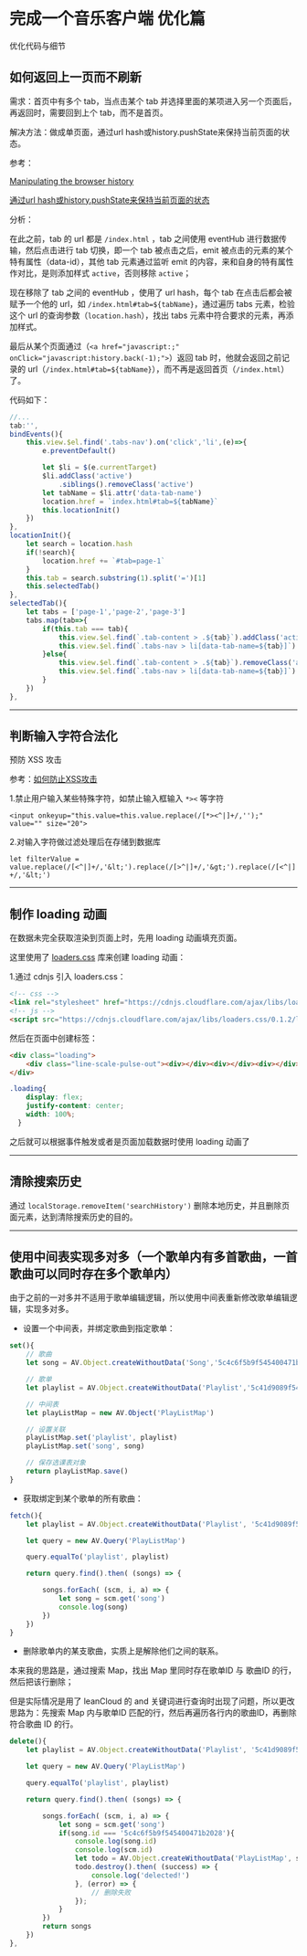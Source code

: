 # 完成一个音乐客户端 优化篇

优化代码与细节

## 如何返回上一页而不刷新

需求：首页中有多个 tab，当点击某个 tab 并选择里面的某项进入另一个页面后，再返回时，需要回到上个 tab，而不是首页。

解决方法：做成单页面，通过url hash或history.pushState来保持当前页面的状态。

参考：

[Manipulating the browser history
](https://developer.mozilla.org/zh-CN/docs/Web/API/History_API)

[通过url hash或history.pushState来保持当前页面的状态](https://segmentfault.com/q/1010000008411529)

分析：

在此之前，tab 的 url 都是 `/index.html` ，tab 之间使用 eventHub 进行数据传输，然后点击进行 tab 切换，即一个 tab 被点击之后，emit 被点击的元素的某个特有属性（data-id），其他 tab 元素通过监听 emit 的内容，来和自身的特有属性作对比，是则添加样式 `active`，否则移除 `active`；

现在移除了 tab 之间的 eventHub ，使用了 url hash，每个 tab 在点击后都会被赋予一个他的 url，如 `/index.html#tab=${tabName}`，通过遍历 tabs 元素，检验这个 url 的查询参数（`location.hash`），找出 tabs 元素中符合要求的元素，再添加样式。

最后从某个页面通过（`<a href="javascript:;" onClick="javascript:history.back(-1);">`）返回 tab 时，他就会返回之前记录的 url（`/index.html#tab=${tabName}`），而不再是返回首页（`/index.html`）了。

代码如下：

```javascript
//...
tab:'',
bindEvents(){
    this.view.$el.find('.tabs-nav').on('click','li',(e)=>{
        e.preventDefault()

        let $li = $(e.currentTarget)
        $li.addClass('active')
            .siblings().removeClass('active')
        let tabName = $li.attr('data-tab-name')
        location.href = `index.html#tab=${tabName}`
        this.locationInit()
    })
},
locationInit(){
    let search = location.hash
    if(!search){
        location.href += `#tab=page-1`
    }
    this.tab = search.substring(1).split('=')[1]
    this.selectedTab()
},
selectedTab(){
    let tabs = ['page-1','page-2','page-3']
    tabs.map(tab=>{
        if(this.tab === tab){
            this.view.$el.find(`.tab-content > .${tab}`).addClass('active')
            this.view.$el.find(`.tabs-nav > li[data-tab-name=${tab}]`).addClass('active')
        }else{
            this.view.$el.find(`.tab-content > .${tab}`).removeClass('active')
            this.view.$el.find(`.tabs-nav > li[data-tab-name=${tab}]`).removeClass('active')
        }
    })
},
```

---

## 判断输入字符合法化

预防 XSS 攻击

参考：[如何防止XSS攻击](https://tech.meituan.com/2018/09/27/fe-security.html)

1.禁止用户输入某些特殊字符，如禁止输入框输入 `*><` 等字符

`<input onkeyup="this.value=this.value.replace(/[*><^|]+/,'');" value="" size="20">`

2.对输入字符做过滤处理后在存储到数据库

`let filterValue = value.replace(/[<^|]+/,'&lt;').replace(/[>^|]+/,'&gt;').replace(/[<^|]+/,'&lt;')`

---

## 制作 loading 动画

在数据未完全获取渲染到页面上时，先用 loading 动画填充页面。

这里使用了 [loaders.css](https://github.com/ConnorAtherton/loaders.css) 库来创建 loading 动画：

1.通过 cdnjs 引入 loaders.css：

```html
<!-- css -->
<link rel="stylesheet" href="https://cdnjs.cloudflare.com/ajax/libs/loaders.css/0.1.2/loaders.min.css" />
<!-- js -->
<script src="https://cdnjs.cloudflare.com/ajax/libs/loaders.css/0.1.2/loaders.css.min.js"></script>
```

然后在页面中创建标签：

```html
<div class="loading">
    <div class="line-scale-pulse-out"><div></div><div></div><div></div><div></div><div></div></div>
</div>
```

```css
.loading{
    display: flex;
    justify-content: center;
    width: 100%;
  }
```

之后就可以根据事件触发或者是页面加载数据时使用 loading 动画了

---

## 清除搜索历史

通过 `localStorage.removeItem('searchHistory')` 删除本地历史，并且删除页面元素，达到清除搜索历史的目的。

---

## 使用中间表实现多对多（一个歌单内有多首歌曲，一首歌曲可以同时存在多个歌单内）

由于之前的一对多并不适用于歌单编辑逻辑，所以使用中间表重新修改歌单编辑逻辑，实现多对多。

- 设置一个中间表，并绑定歌曲到指定歌单：

```javascript
set(){
    // 歌曲
    let song = AV.Object.createWithoutData('Song','5c4c6f5b9f545400471b2028')

    // 歌单
    let playlist = AV.Object.createWithoutData('Playlist','5c41d9089f5454007048e45b')

    // 中间表
    let playListMap = new AV.Object('PlayListMap')

    // 设置关联
    playListMap.set('playlist', playlist)
    playListMap.set('song', song)

    // 保存选课表对象
    return playListMap.save()
}
```

- 获取绑定到某个歌单的所有歌曲：

```javascript
fetch(){
    let playlist = AV.Object.createWithoutData('Playlist', '5c41d9089f5454007048e45b')

    let query = new AV.Query('PlayListMap')

    query.equalTo('playlist', playlist)

    return query.find().then( (songs) => {

        songs.forEach( (scm, i, a) => {
            let song = scm.get('song')
            console.log(song)
        })
    })
}
```

- 删除歌单内的某支歌曲，实质上是解除他们之间的联系。

本来我的思路是，通过搜索 Map，找出 Map 里同时存在歌单ID 与 歌曲ID 的行，然后把该行删除；

但是实际情况是用了 leanCloud 的 and 关键词进行查询时出现了问题，所以更改思路为：先搜索 Map 内与歌单ID 匹配的行，然后再遍历各行内的歌曲ID，再删除符合歌曲 ID 的行。

```javascript
delete(){
    let playlist = AV.Object.createWithoutData('Playlist', '5c41d9089f5454007048e45b')

    let query = new AV.Query('PlayListMap')

    query.equalTo('playlist', playlist)

    return query.find().then( (songs) => {

        songs.forEach( (scm, i, a) => {
            let song = scm.get('song')
            if(song.id === '5c4c6f5b9f545400471b2028'){
                console.log(song.id)
                console.log(scm.id)
                let todo = AV.Object.createWithoutData('PlayListMap', scm.id);
                todo.destroy().then( (success) => {
                    console.log('delected!')
                }, (error) => {
                    // 删除失败
                });
            }
        })
        return songs
    })
},
```
